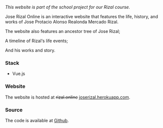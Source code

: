 <div class="has-text-centered">

_This website is part of the school project for our Rizal course._

</div>

<Browser src="/assets/img/projects/jose-rizal-online-01.jpg"></Browser>

Jose Rizal Online is an interactive website that features the life, history, and works of Jose Protacio Alonso Realonda Mercado Rizal.

The website also features an ancestor tree of Jose Rizal;

<Browser src="/assets/img/projects/jose-rizal-online-02.png"></Browser>

A timeline of Rizal&lsquo;s life events;

<Browser src="/assets/img/projects/jose-rizal-online-03.png"></Browser>

And his works and story.

<Browser src="/assets/img/projects/jose-rizal-online-04.png"></Browser>

<Browser src="/assets/img/projects/jose-rizal-online-05.png"></Browser>

### Stack
* Vue.js

### Website
The website is hosted at ~~rizal.online~~ [joserizal.herokuapp.com](https://joserizal.herokuapp.com).

### Source
The code is available at [Github](https://github.com/pinodex/JoseRizal).
